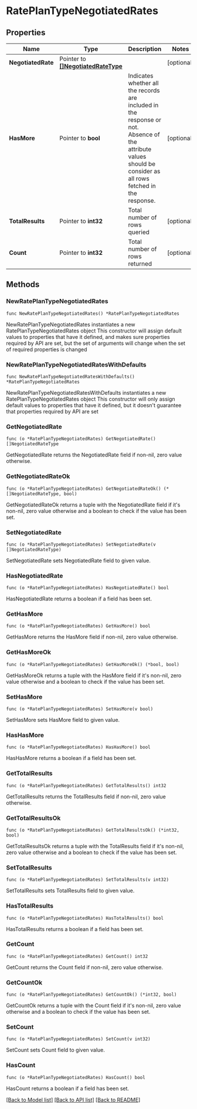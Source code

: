 # RatePlanTypeNegotiatedRates

## Properties

Name | Type | Description | Notes
------------ | ------------- | ------------- | -------------
**NegotiatedRate** | Pointer to [**[]NegotiatedRateType**](NegotiatedRateType.md) |  | [optional] 
**HasMore** | Pointer to **bool** | Indicates whether all the records are included in the response or not. Absence of the attribute values should be consider as all rows fetched in the response. | [optional] 
**TotalResults** | Pointer to **int32** | Total number of rows queried | [optional] 
**Count** | Pointer to **int32** | Total number of rows returned | [optional] 

## Methods

### NewRatePlanTypeNegotiatedRates

`func NewRatePlanTypeNegotiatedRates() *RatePlanTypeNegotiatedRates`

NewRatePlanTypeNegotiatedRates instantiates a new RatePlanTypeNegotiatedRates object
This constructor will assign default values to properties that have it defined,
and makes sure properties required by API are set, but the set of arguments
will change when the set of required properties is changed

### NewRatePlanTypeNegotiatedRatesWithDefaults

`func NewRatePlanTypeNegotiatedRatesWithDefaults() *RatePlanTypeNegotiatedRates`

NewRatePlanTypeNegotiatedRatesWithDefaults instantiates a new RatePlanTypeNegotiatedRates object
This constructor will only assign default values to properties that have it defined,
but it doesn't guarantee that properties required by API are set

### GetNegotiatedRate

`func (o *RatePlanTypeNegotiatedRates) GetNegotiatedRate() []NegotiatedRateType`

GetNegotiatedRate returns the NegotiatedRate field if non-nil, zero value otherwise.

### GetNegotiatedRateOk

`func (o *RatePlanTypeNegotiatedRates) GetNegotiatedRateOk() (*[]NegotiatedRateType, bool)`

GetNegotiatedRateOk returns a tuple with the NegotiatedRate field if it's non-nil, zero value otherwise
and a boolean to check if the value has been set.

### SetNegotiatedRate

`func (o *RatePlanTypeNegotiatedRates) SetNegotiatedRate(v []NegotiatedRateType)`

SetNegotiatedRate sets NegotiatedRate field to given value.

### HasNegotiatedRate

`func (o *RatePlanTypeNegotiatedRates) HasNegotiatedRate() bool`

HasNegotiatedRate returns a boolean if a field has been set.

### GetHasMore

`func (o *RatePlanTypeNegotiatedRates) GetHasMore() bool`

GetHasMore returns the HasMore field if non-nil, zero value otherwise.

### GetHasMoreOk

`func (o *RatePlanTypeNegotiatedRates) GetHasMoreOk() (*bool, bool)`

GetHasMoreOk returns a tuple with the HasMore field if it's non-nil, zero value otherwise
and a boolean to check if the value has been set.

### SetHasMore

`func (o *RatePlanTypeNegotiatedRates) SetHasMore(v bool)`

SetHasMore sets HasMore field to given value.

### HasHasMore

`func (o *RatePlanTypeNegotiatedRates) HasHasMore() bool`

HasHasMore returns a boolean if a field has been set.

### GetTotalResults

`func (o *RatePlanTypeNegotiatedRates) GetTotalResults() int32`

GetTotalResults returns the TotalResults field if non-nil, zero value otherwise.

### GetTotalResultsOk

`func (o *RatePlanTypeNegotiatedRates) GetTotalResultsOk() (*int32, bool)`

GetTotalResultsOk returns a tuple with the TotalResults field if it's non-nil, zero value otherwise
and a boolean to check if the value has been set.

### SetTotalResults

`func (o *RatePlanTypeNegotiatedRates) SetTotalResults(v int32)`

SetTotalResults sets TotalResults field to given value.

### HasTotalResults

`func (o *RatePlanTypeNegotiatedRates) HasTotalResults() bool`

HasTotalResults returns a boolean if a field has been set.

### GetCount

`func (o *RatePlanTypeNegotiatedRates) GetCount() int32`

GetCount returns the Count field if non-nil, zero value otherwise.

### GetCountOk

`func (o *RatePlanTypeNegotiatedRates) GetCountOk() (*int32, bool)`

GetCountOk returns a tuple with the Count field if it's non-nil, zero value otherwise
and a boolean to check if the value has been set.

### SetCount

`func (o *RatePlanTypeNegotiatedRates) SetCount(v int32)`

SetCount sets Count field to given value.

### HasCount

`func (o *RatePlanTypeNegotiatedRates) HasCount() bool`

HasCount returns a boolean if a field has been set.


[[Back to Model list]](../README.md#documentation-for-models) [[Back to API list]](../README.md#documentation-for-api-endpoints) [[Back to README]](../README.md)


